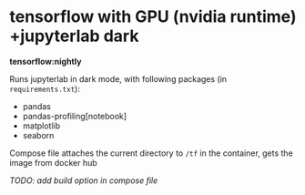 # tensorflow with GPU (nvidia runtime) +jupyterlab dark

**tensorflow:nightly**

Runs jupyterlab in dark mode, with following packages (in `requirements.txt`):
- pandas
- pandas-profiling[notebook]
- matplotlib
- seaborn

Compose file attaches the current directory to `/tf` in the container, gets the image from docker hub

*TODO: add build option in compose file*